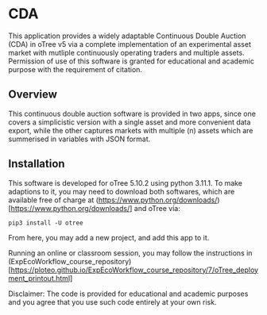 # CDA
This application provides a widely adaptable Continuous Double Auction (CDA) in oTree v5 via a complete implementation of an experimental asset market with mutliple continuously operating traders and multiple assets. Permission of use of this software is granted for educational and academic purpose with the requirement of citation.

## Overview
This continuous double auction software is provided in two apps, since one covers a simplicistic version with a single asset and more convenient data export, while the other captures markets with multiple (n) assets which are summerised in variables with JSON format.

## Installation
This software is developed for oTree 5.10.2 using python 3.11.1. To make adaptions to it, you may need to download both softwares, which are available free of charge at (https://www.python.org/downloads/)[https://www.python.org/downloads/] and oTree via: 
```
pip3 install -U otree
```
From here, you may add a new project, and add this app to it.

Running an online or classroom session, you may follow the instructions in (ExpEcoWorkflow_course_repository)[https://ploteo.github.io/ExpEcoWorkflow_course_repository/7/oTree_deployment_printout.html]


Disclaimer: The code is provided for educational and academic purposes and you agree that you use such code entirely at your own risk.
